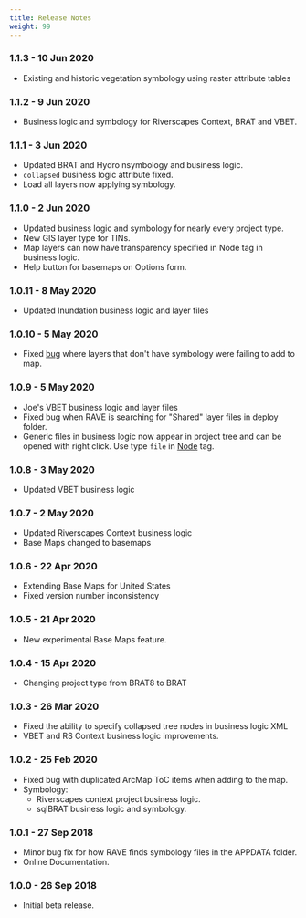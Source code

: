 ```yaml
---
title: Release Notes
weight: 99
---
```


### 1.1.3 - 10 Jun 2020

* Existing and historic vegetation symbology using raster attribute tables 

### 1.1.2 - 9 Jun 2020

* Business logic and symbology for Riverscapes Context, BRAT and VBET.

### 1.1.1 - 3 Jun 2020

* Updated BRAT and Hydro nsymbology and business logic.
* `collapsed` business logic attribute fixed.
* Load all layers now applying symbology. 

### 1.1.0 - 2 Jun 2020

* Updated business logic and symbology for nearly every project type.
* New GIS layer type for TINs.
* Map layers can now have transparency specified in Node tag in business logic.
* Help button for basemaps on Options form.

### 1.0.11 - 8 May 2020

* Updated Inundation business logic and layer files

### 1.0.10 - 5 May 2020

* Fixed [bug](https://github.com/Riverscapes/RaveAddIn/issues/24) where layers that don't have symbology were failing to add to map.

### 1.0.9 - 5 May 2020

* Joe's VBET business logic and layer files
* Fixed bug when RAVE is searching for "Shared" layer files in deploy folder.
* Generic files in business logic now appear in project tree and can be opened with right click. Use type `file` in [Node](http://rave.riverscapes.xyz/business-logic.html#node) tag.

### 1.0.8 - 3 May 2020

* Updated VBET business logic

### 1.0.7 - 2 May 2020

* Updated Riverscapes Context business logic
* Base Maps changed to basemaps

### 1.0.6 - 22 Apr 2020

* Extending Base Maps for United States
* Fixed version number inconsistency

### 1.0.5 - 21 Apr 2020

* New experimental Base Maps feature.

### 1.0.4 - 15 Apr 2020

* Changing project type from BRAT8 to BRAT

### 1.0.3 - 26 Mar 2020

* Fixed the ability to specify collapsed tree nodes in business logic XML
* VBET and RS Context business logic improvements.

### 1.0.2 - 25 Feb 2020

* Fixed bug with duplicated ArcMap ToC items when adding to the map.
* Symbology:
  * Riverscapes context project business logic.
  * sqlBRAT business logic and symbology.

### 1.0.1 - 27 Sep 2018

* Minor bug fix for how RAVE finds symbology files in the APPDATA folder.
* Online Documentation.

### 1.0.0 - 26 Sep 2018

* Initial beta release.
